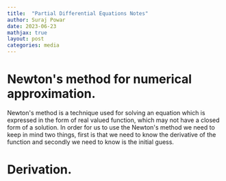 ```yaml
---
title:  "Partial Differential Equations Notes"
author: Suraj Powar
date: 2023-06-23
mathjax: true
layout: post
categories: media
---
```


# Newton's method for numerical approximation.

Newton's method is a technique used for solving an equation which is expressed in the form of real valued function, which may not have a closed form of a solution. In order for us to use the Newton's method we need to keep in mind two things, first is that we need to know the derivative of the function and secondly we need to know is the initial guess. 

# Derivation.